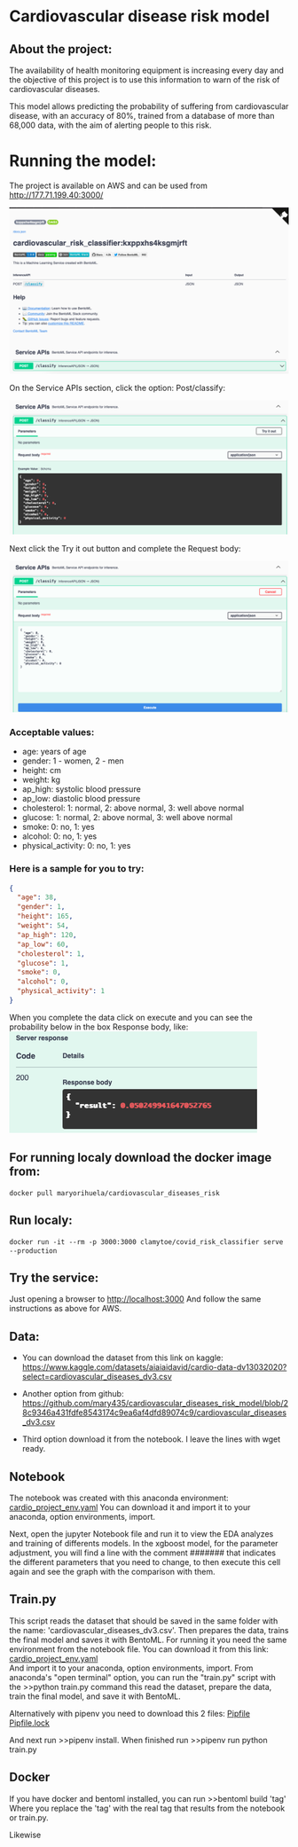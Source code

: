 # Cardiovascular disease risk model

## About the project:
The availability of health monitoring equipment is increasing every day and the objective of this project 
is to use this information to warn of the risk of cardiovascular diseases.

This model allows predicting the probability of suffering from cardiovascular disease,
with an accuracy of 80%, trained from a database of more than 68,000 data, with the aim of alerting people to this risk.

# Running the model:

The project is available on AWS and can be used from http://177.71.199.40:3000/

<img src="images/1.png">
 
On the Service APIs section, click the option: Post/classify:

<img src="images/2.png">

Next click the Try it out button and complete the Request body:

<img src="images/3.png">

### Acceptable values:
* age: years of age
* gender: 1 - women, 2 - men
* height: cm
* weight: kg
* ap_high: systolic blood pressure
* ap_low: diastolic blood pressure
* cholesterol: 1: normal, 2: above normal, 3: well above normal
* glucose: 1: normal, 2: above normal, 3: well above normal
* smoke: 0: no, 1: yes
* alcohol: 0: no, 1: yes
* physical_activity: 0: no, 1: yes

### Here is a sample for you to try:

```json
{
  "age": 38,
  "gender": 1,
  "height": 165,
  "weight": 54,
  "ap_high": 120,
  "ap_low": 60,
  "cholesterol": 1,
  "glucose": 1,
  "smoke": 0,
  "alcohol": 0,
  "physical_activity": 1
}
```

When you complete the data click on execute and you can see the probability below in the box
Response body, like:
<img src="images/5.png">


## For running localy download the docker image from:

```docker
docker pull maryorihuela/cardiovascular_diseases_risk
```

## Run localy:
```docker
docker run -it --rm -p 3000:3000 clamytoe/covid_risk_classifier serve --production
```

## Try the service:
Just opening a browser to <http://localhost:3000>
And follow the same instructions as above for AWS.


## Data: 
* You can download the dataset from this link on kaggle: <https://www.kaggle.com/datasets/aiaiaidavid/cardio-data-dv13032020?select=cardiovascular_diseases_dv3.csv>

* Another option from github:   <https://github.com/mary435/cardiovascular_diseases_risk_model/blob/28c9346a431fdfe8543174c9ea6af4dfd89074c9/cardiovascular_diseases_dv3.csv>

* Third option download it from the notebook. I leave the lines with wget ready.

## Notebook
The notebook was created with this anaconda environment: [cardio_project_env.yaml](cardio_project_env.yaml)
You can download it and import it to your anaconda, option environments, import.

Next, open the jupyter Notebook file and run it to view the EDA analyzes and training of differents models.
In the xgboost model, for the parameter adjustment, you will find a line with the comment ####### that indicates 
the different parameters that you need to change, to then execute this cell again and see the graph with the comparison with them.

## Train.py
This script reads the dataset that should be saved in the same folder with the name: 'cardiovascular_diseases_dv3.csv'. 
Then prepares the data, trains the final model and saves it with BentoML.
For running it you need the same environment from the notebook file. You can download it from this link: [cardio_project_env.yaml](cardio_project_env.yaml)  
And import it to your anaconda, option environments, import.
From anaconda's "open terminal" option, you can run the "train.py" script with the >>python train.py command this read the dataset,
prepare the data, train the final model, and save it with BentoML.

Alternatively with pipenv you need to download this 2 files: 
[Pipfile](Pipfile)
[Pipfile.lock](Pipfile.lock)

And next run >>pipenv install. When finished run >>pipenv run python train.py

## Docker 
If you have docker and bentoml installed, you can run >>bentoml build 'tag' 
Where you replace the 'tag' with the real tag that results from the notebook or train.py. 

Likewise  

  
  
